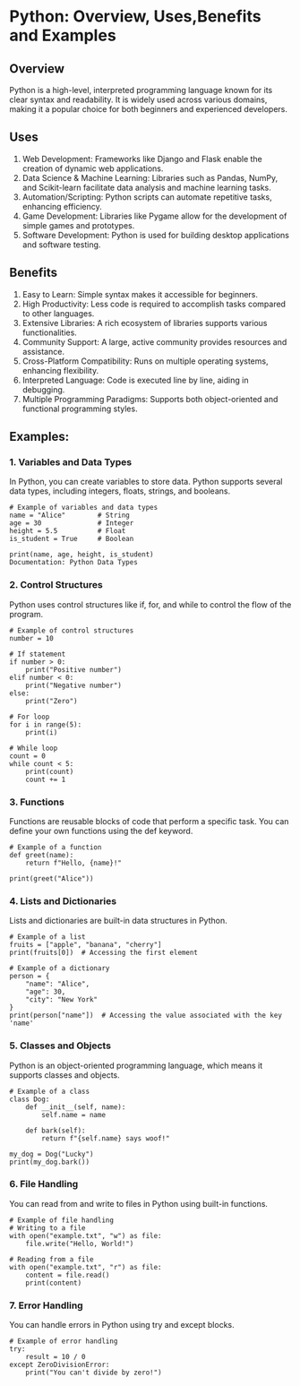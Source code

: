 # Python: Overview, Uses,Benefits and Examples
## Overview
Python is a high-level, interpreted programming language known for its clear syntax and readability. It is widely used across various domains, making it a popular choice for both beginners and experienced developers.

## Uses

1.  Web Development: Frameworks like Django and Flask enable the creation of dynamic web applications.
2. Data Science & Machine Learning: Libraries such as Pandas, NumPy, and Scikit-learn facilitate data analysis and machine learning tasks.
3. Automation/Scripting: Python scripts can automate repetitive tasks, enhancing efficiency.
4. Game Development: Libraries like Pygame allow for the development of simple games and prototypes.
5. Software Development: Python is used for building desktop applications and software testing.

## Benefits

1. Easy to Learn: Simple syntax makes it accessible for beginners.
2. High Productivity: Less code is required to accomplish tasks compared to other languages.
3. Extensive Libraries: A rich ecosystem of libraries supports various functionalities.
4. Community Support: A large, active community provides resources and assistance.
5. Cross-Platform Compatibility: Runs on multiple operating systems, enhancing flexibility.
6. Interpreted Language: Code is executed line by line, aiding in debugging.
7. Multiple Programming Paradigms: Supports both object-oriented and functional programming styles.

## Examples:

### 1. Variables and Data Types
In Python, you can create variables to store data. Python supports several data types, including integers, floats, strings, and booleans.

```
# Example of variables and data types
name = "Alice"        # String
age = 30              # Integer
height = 5.5          # Float
is_student = True     # Boolean

print(name, age, height, is_student)
Documentation: Python Data Types
```

### 2. Control Structures
Python uses control structures like if, for, and while to control the flow of the program.

```
# Example of control structures
number = 10

# If statement
if number > 0:
    print("Positive number")
elif number < 0:
    print("Negative number")
else:
    print("Zero")

# For loop
for i in range(5):
    print(i)

# While loop
count = 0
while count < 5:
    print(count)
    count += 1
```
### 3. Functions
Functions are reusable blocks of code that perform a specific task. You can define your own functions using the def keyword.

```
# Example of a function
def greet(name):
    return f"Hello, {name}!"

print(greet("Alice"))
```

### 4. Lists and Dictionaries
Lists and dictionaries are built-in data structures in Python.

```
# Example of a list
fruits = ["apple", "banana", "cherry"]
print(fruits[0])  # Accessing the first element

# Example of a dictionary
person = {
    "name": "Alice",
    "age": 30,
    "city": "New York"
}
print(person["name"])  # Accessing the value associated with the key 'name'
```

### 5. Classes and Objects
Python is an object-oriented programming language, which means it supports classes and objects.

```
# Example of a class
class Dog:
    def __init__(self, name):
        self.name = name

    def bark(self):
        return f"{self.name} says woof!"

my_dog = Dog("Lucky")
print(my_dog.bark())
```

### 6. File Handling
You can read from and write to files in Python using built-in functions.

```
# Example of file handling
# Writing to a file
with open("example.txt", "w") as file:
    file.write("Hello, World!")

# Reading from a file
with open("example.txt", "r") as file:
    content = file.read()
    print(content)
```
### 7. Error Handling
You can handle errors in Python using try and except blocks.

```
# Example of error handling
try:
    result = 10 / 0
except ZeroDivisionError:
    print("You can't divide by zero!")

```
